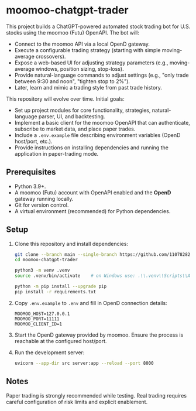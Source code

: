 # moomoo-chatgpt-trader

This project builds a ChatGPT-powered automated stock trading bot for U.S. stocks using the moomoo (Futu) OpenAPI. The bot will:

- Connect to the moomoo API via a local OpenD gateway.
- Execute a configurable trading strategy (starting with simple moving-average crossovers).
- Expose a web-based UI for adjusting strategy parameters (e.g., moving-average windows, position sizing, stop-loss).
- Provide natural-language commands to adjust settings (e.g., "only trade between 9:30 and noon", "tighten stop to 2%").
- Later, learn and mimic a trading style from past trade history.

This repository will evolve over time. Initial goals:

- Set up project modules for core functionality, strategies, natural-language parser, UI, and backtesting.
- Implement a basic client for the moomoo OpenAPI that can authenticate, subscribe to market data, and place paper trades.
- Include a `.env.example` file describing environment variables (OpenD host/port, etc.).
- Provide instructions on installing dependencies and running the application in paper-trading mode.

## Prerequisites

- Python 3.9+.
- A moomoo (Futu) account with OpenAPI enabled and the **OpenD** gateway running locally.
- Git for version control.
- A virtual environment (recommended) for Python dependencies.

## Setup

1. Clone this repository and install dependencies:

   ```bash
   git clone --branch main --single-branch https://github.com/110782829/moomoo-chatgpt-trader.git
   cd moomoo-chatgpt-trader

   python3 -m venv .venv
   source .venv/bin/activate    # on Windows use: .\\.venv\\Scripts\\Activate.ps1

   python -m pip install --upgrade pip
   pip install -r requirements.txt
   ```

2. Copy `.env.example` to `.env` and fill in OpenD connection details:

   ```
   MOOMOO_HOST=127.0.0.1
   MOOMOO_PORT=11111
   MOOMOO_CLIENT_ID=1
   ```

3. Start the OpenD gateway provided by moomoo. Ensure the process is reachable at the configured host/port.

4. Run the development server:

   ```bash
   uvicorn --app-dir src server:app --reload --port 8000
   ```

## Notes

Paper trading is strongly recommended while testing. Real trading requires careful configuration of risk limits and explicit enablement.

